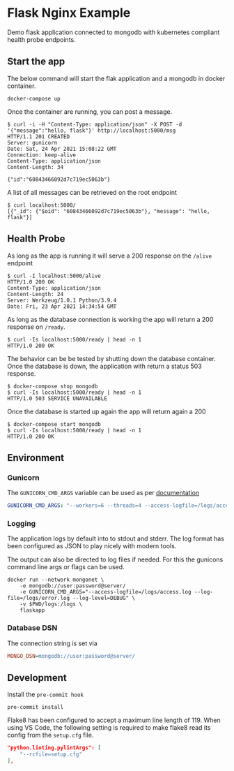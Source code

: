 # Flask Nginx Example

Demo flask application connected to mongodb with kubernetes compliant health probe endpoints.

## Start the app

The below command will start the flak application and a mongodb in docker container.

```console
docker-compose up
```

Once the container are running, you can post a message.

```console
$ curl -i -H "Content-Type: application/json" -X POST -d '{"message":"hello, flask"}' http://localhost:5000/msg
HTTP/1.1 201 CREATED
Server: gunicorn
Date: Sat, 24 Apr 2021 15:08:22 GMT
Connection: keep-alive
Content-Type: application/json
Content-Length: 34

{"id":"60843466092d7c719ec5063b"}
```

A list of all messages can be retrieved on the root endpoint

```console
$ curl localhost:5000/
[{"_id": {"$oid": "60843466092d7c719ec5063b"}, "message": "hello, flask"}]
```

## Health Probe

As long as the app is running it will serve a 200 response on the `/alive` endpoint

```console
$ curl -I localhost:5000/alive
HTTP/1.0 200 OK
Content-Type: application/json
Content-Length: 24
Server: Werkzeug/1.0.1 Python/3.9.4
Date: Fri, 23 Apr 2021 14:34:54 GMT
```

As long as the database connection is working the app will return a 200 response on `/ready`.

```console
$ curl -Is localhost:5000/ready | head -n 1
HTTP/1.0 200 OK
```

The behavior can be be tested by shutting down the database container. Once the database is down, the application with return a status 503 response.

```console
$ docker-compose stop mongodb
$ curl -Is localhost:5000/ready | head -n 1
HTTP/1.0 503 SERVICE UNAVAILABLE
```

Once the database is started up again the app will return again a 200

```console
$ docker-compose start mongodb
$ curl -Is localhost:5000/ready | head -n 1
HTTP/1.0 200 OK
```

## Environment

### Gunicorn

The `GUNICORN_CMD_ARGS` variable can be used as per [documentation](https://docs.gunicorn.org/en/20.1.0/configure.html)

```yml
GUNICORN_CMD_ARGS: "--workers=6 --threads=4 --access-logfile=/logs/access.log --log-file=/logs/error.log --log-level=DEBUG"
```

### Logging

The application logs by default into to stdout and stderr. The log format has been configured as JSON to play nicely with modern tools.

The output can also be directed to log files if needed. For this the gunicons command line args or flags can be used.

```console
docker run --network mongonet \
    -e mongodb://user:password@server/
    -e GUNICORN_CMD_ARGS="--access-logfile=/logs/access.log --log-file=/logs/error.log --log-level=DEBUG" \
    -v $PWD/logs:/logs \
    flaskapp
```

### Database DSN

The connection string is set via

```ini
MONGO_DSN=mongodb://user:password@server/
```

## Development

Install the `pre-commit hook`

```console
pre-commit install
```

Flake8 has been configured to accept a maximum line length of 119. When using VS Code, the following setting is required to make flake8 read its config from the `setup.cfg` file.

```json
"python.linting.pylintArgs": [
    "--rcfile=setup.cfg"
],
```

